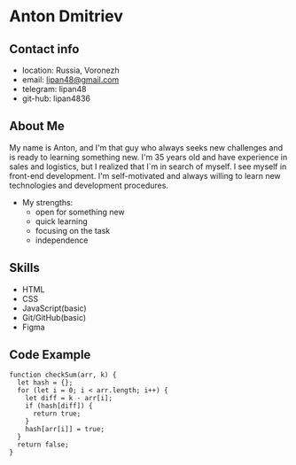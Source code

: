 # Anton Dmitriev

## Contact info

* location: Russia, Voronezh
* email: lipan48@gmail.com
* telegram: lipan48
* git-hub: lipan4836

## About Me

My name is Anton, and I'm that guy who always seeks new challenges and is ready to learning something new. I'm 35 years old and have experience in sales and logistics, but I realized that I`m in search of myself. I see myself in front-end development. I'm self-motivated and always willing to learn new technologies and development procedures.

* My strengths:
  * open for something new
  * quick learning
  * focusing on the task
  * independence

## Skills

* HTML
* CSS
* JavaScript(basic)
* Git/GitHub(basic)
* Figma

## Code Example

```
function checkSum(arr, k) {
  let hash = {};
  for (let i = 0; i < arr.length; i++) {
    let diff = k - arr[i];
    if (hash[diff]) {
      return true;
    }
    hash[arr[i]] = true;
  }
  return false;
}
```